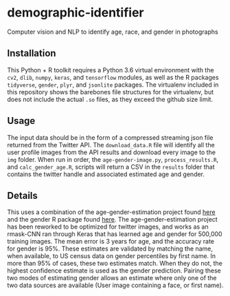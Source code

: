 # demographic-identifier
Computer vision and NLP to identify age, race, and gender in photographs

## Installation

This Python + R toolkit requires a Python 3.6 virtual environment with the `cv2`, `dlib`, `numpy`, `keras`, and `tensorflow` modules, as well as the R packages `tidyverse`, `gender`, `plyr`, and `jsonlite` packages. The virtualenv included in this repository shows the barebones file structures for the virtualenv, but does not include the actual `.so` files, as they exceed the github size limit.

## Usage

The input data should be in the form of a compressed streaming json file returned from the Twitter API. The `download_data.R` file will identify all the user profile images from the API results and download every image to the `img` folder. When run in order, the `age-gender-image.py`, `process_results.R`, and `calc_gender_age.R`, scripts will return a CSV in the `results` folder that contains the twitter handle and associated estimated age and gender.

## Details

This uses a combination of the age-gender-estimation project found [here](https://github.com/yu4u/age-gender-estimation) and the gender R package found [here](https://github.com/ropensci/gender). The age-gender-estimation project has been reworked to be optimized for twitter images, and works as an rmask-CNN ran through Keras that has learned age and gender for 500,000 training images. The mean error is 3 years for age, and the accuracy rate for gender is 95%. These estimates are validated by matching the name, when available, to US census data on gender percentiles by first name. In more than 95% of cases, these two estimates match. When they do not, the highest confidence estimate is used as the gender prediction. Pairing these two modes of estimating gender allows an estimate where only one of the two data sources are available (User image containing a face, or first name). 
